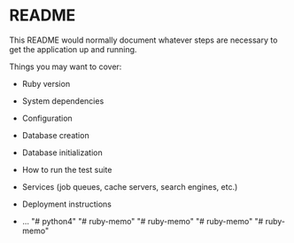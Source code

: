 # README

This README would normally document whatever steps are necessary to get the
application up and running.

Things you may want to cover:

* Ruby version

* System dependencies

* Configuration

* Database creation

* Database initialization

* How to run the test suite

* Services (job queues, cache servers, search engines, etc.)

* Deployment instructions

* ...
"# python4" 
"# ruby-memo" 
"# ruby-memo" 
"# ruby-memo" 
"# ruby-memo" 
